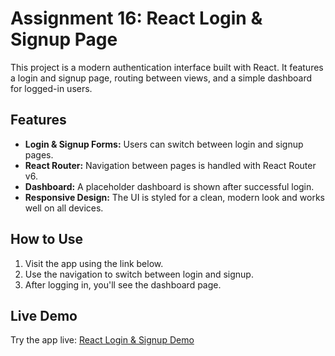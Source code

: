 # Assignment 16: React Login & Signup Page

This project is a modern authentication interface built with React. It features a login and signup page, routing between views, and a simple dashboard for logged-in users.

## Features
- **Login & Signup Forms:** Users can switch between login and signup pages.
- **React Router:** Navigation between pages is handled with React Router v6.
- **Dashboard:** A placeholder dashboard is shown after successful login.
- **Responsive Design:** The UI is styled for a clean, modern look and works well on all devices.

## How to Use
1. Visit the app using the link below.
2. Use the navigation to switch between login and signup.
3. After logging in, you'll see the dashboard page.

## Live Demo
Try the app live: [React Login & Signup Demo](https://assign16-login.vercel.app/)


